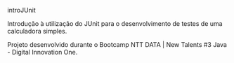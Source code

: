 introJUnit

Introdução à utilização do JUnit para o desenvolvimento de testes de uma calculadora simples.

Projeto desenvolvido durante o Bootcamp NTT DATA | New Talents #3 Java - Digital Innovation One.